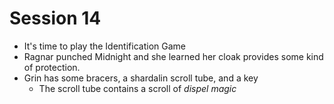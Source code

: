 # Session 14

* It's time to play the Identification Game
* Ragnar punched Midnight and she learned her cloak provides some kind of protection.
* Grin has some bracers, a shardalin scroll tube, and a key
	* The scroll tube contains a scroll of _dispel magic_
<!--stackedit_data:
eyJoaXN0b3J5IjpbLTE4MDA2MjAzNF19
-->